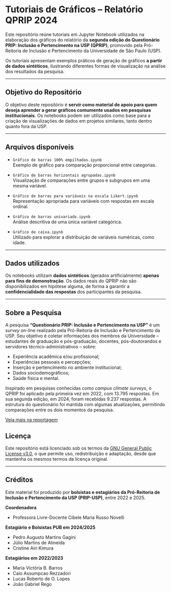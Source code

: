 # Tutoriais de Gráficos – Relatório QPRIP 2024

Este repositório reúne tutoriais em Jupyter Notebook utilizados na elaboração dos gráficos do relatório da **segunda edição do Questionário PRIP: Inclusão e Pertencimento na USP (QPRIP)**, promovido pela Pró-Reitoria de Inclusão e Pertencimento da Universidade de São Paulo (USP).

Os tutoriais apresentam exemplos práticos de geração de gráficos **a partir de dados sintéticos**, ilustrando diferentes formas de visualização na análise dos resultados da pesquisa.

---

## Objetivo do Repositório

O objetivo deste repositório é **servir como material de apoio para quem deseja aprender a gerar gráficos comumente usados em pesquisas institucionais**. Os notebooks podem ser utilizados como base para a criação de visualizações de dados em projetos similares, tanto dentro quanto fora da USP.

---

## Arquivos disponíveis

- `Gráfico de barras 100% empilhadas.ipynb`  
  Exemplo de gráfico para comparação proporcional entre categorias.

- `Gráfico de barras horizontais agrupadas.ipynb`  
  Visualização de comparações entre grupos e subgrupos em uma mesma variável.

- `Gráfico de barras para variáveis na escala Likert.ipynb`  
  Representação apropriada para variáveis com respostas em escala ordinal.

- `Gráfico de barras univariado.ipynb`  
  Análise descritiva de uma única variável categórica.

- `Gráfico de caixa.ipynb`  
  Utilizado para explorar a distribuição de variáveis numéricas, como idade.

---

## Dados utilizados

Os notebooks utilizam **dados sintéticos** (gerados artificialmente) **apenas para fins de demonstração**. Os dados reais do QPRIP não são disponibilizados em hipótese alguma, de forma a garantir a **confidencialidade das respostas** dos participantes da pesquisa.

---

## Sobre a Pesquisa

A pesquisa **“Questionário PRIP: Inclusão e Pertencimento na USP”** é um *survey* on-line realizado pela Pró-Reitoria de Inclusão e Pertencimento da USP. Seu objetivo é coletar informações dos membros da Universidade – estudantes de graduação e pós-graduação, docentes, pós-doutorandos e servidores técnico-administrativos – sobre:

- Experiência acadêmica e/ou profissional;  
- Experiências pessoais e percepções;  
- Inserção e pertencimento no ambiente institucional;  
- Dados sociodemográficos;  
- Saúde física e mental.  

Inspirado em pesquisas conhecidas como *campus climate surveys*, o QPRIP foi aplicado pela primeira vez em 2022, com 13.795 respostas. Em sua segunda edição, em 2024, foram recebidas 9.237 respostas. A estrutura do questionário foi mantida com algumas atualizações, permitindo comparações entre os dois momentos da pesquisa.

[Veja mais na reportagem](https://prip.usp.br/destaques/prip-divulga-relatorio-com-dados-da-2a-edicao-do-questionario-de-inclusao-e-pertencimento-na-usp/)

## Licença

Este repositório está licenciado sob os termos da [GNU General Public License v3.0]([https://creativecommons.org/licenses/by/4.0/](https://github.com/PedroAugustoMartinsG/tutorial-graficos-QPRIP/blob/main/LICENSE)), o que permite uso, redistribuição e adaptação, desde que mantenha os mesmos termos da licença original.

---

## Créditos

Este material foi produzido por **bolsistas e estagiários da Pró-Reitoria de Inclusão e Pertencimento da USP (PRIP-USP)**, entre 2022 e 2025.

**Coordenadora**  
- Professora Livre-Docente Cibele Maria Russo Novelli

**Estagiário e Bolsistas PUB em 2024/2025**  
- Pedro Augusto Martins Gagini  
- Júlio Martins de Almeida  
- Cristine Airi Kimura

**Estagiários em 2022/2023**  
- Maria Victória B. Barros  
- Caio Assumpcao Rezzadori  
- Lucas Roberto de O. Lopes  
- João Gabriel Rego
